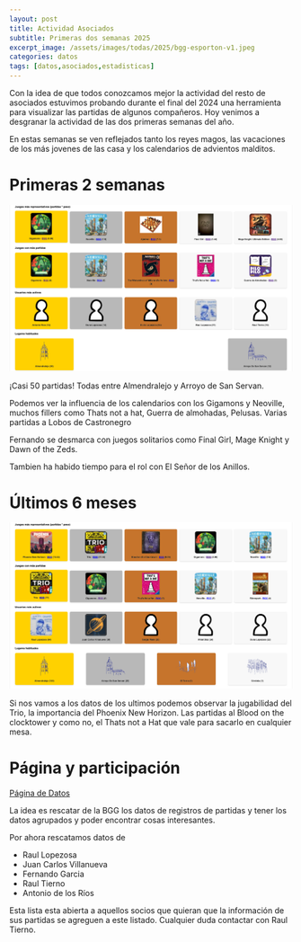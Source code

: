 ```yaml
---
layout: post
title: Actividad Asociados
subtitle: Primeras dos semanas 2025
excerpt_image: /assets/images/todas/2025/bgg-esporton-v1.jpeg
categories: datos
tags: [datos,asociados,estadisticas]
---
```


Con la idea de que todos conozcamos mejor la actividad del resto de asociados estuvimos probando durante el final del 2024 una herramienta para visualizar las partidas de algunos compañeros. Hoy venimos a desgranar la actividad de las dos primeras semanas del año.

En estas semanas se ven reflejados tanto los reyes magos, las vacaciones de los más jovenes de las casa y los calendarios de advientos malditos.

# Primeras 2 semanas

![actividad primeras 2 semanas](/assets/images/todas/2025/20250115_esportonstats_primeras_dos_semanas.png)

¡Casi 50 partidas! Todas entre Almendralejo y Arroyo de San Servan.

Podemos ver la influencia de los calendarios con los Gigamons y Neoville, muchos fillers como Thats not a hat, Guerra de almohadas, Pelusas. Varias partidas a Lobos de Castronegro

Fernando se desmarca con juegos solitarios como Final Girl, Mage Knight y Dawn of the Zeds.

Tambien ha habido tiempo para el rol con El Señor de los Anillos.

# Últimos 6 meses

![actividad ultimos 6 meses](/assets/images/todas/2025/20250115_esportonstats_ultimos_seis_meses.png)

Si nos vamos a los datos de los ultimos podemos observar la jugabilidad del Trio, la importancia del Phoenix New Horizon. Las partidas al Blood on the clocktower y como no, el Thats not a Hat que vale para sacarlo en cualquier mesa.

# Página y participación

[Página de Datos](https://raultm.github.io/esportonstats/)

La idea es rescatar de la BGG los datos de registros de partidas y tener los datos agrupados y poder encontrar cosas interesantes.

Por ahora rescatamos datos de
- Raul Lopezosa
- Juan Carlos Villanueva
- Fernando Garcia
- Raul Tierno
- Antonio de los Ríos

Esta lista esta abierta a aquellos socios que quieran que la información de sus partidas se agreguen a este listado. Cualquier duda contactar con Raul Tierno.



